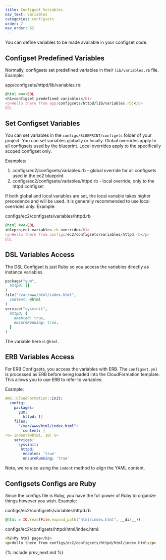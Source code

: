 ```yaml
---
title: Configset Variables
nav_text: Variables
categories: configsets
order: 7
nav_order: 62
---
```


You can define variables to be made available in your configset code.

## Configset Predefined Variables

Normally, configsets set predefined variables in their `lib/variables.rb` file.  Example:

app/configsets/httpd/lib/variables.rb:

```ruby
@html =<<-EOL
<h1>configset predefined variables</h1>
<p>Hello there from app/configsets/httpd/lib/variables.rb:</p>
EOL
```

## Set Configset Variables

You can set variables in the `configs/BLUEPRINT/configets` folder of your project. You can set variables globally or locally. Global overrides apply to all configsets used by the blueprint. Local overrides apply to the specifically scoped configset only.

Examples:

1. configs/ec2/configsets/variables.rb - global override for all configsets used in the ec2 blueprint
2. configs/ec2/configsets/variables/httpd.rb - local override, only to the httpd configset

If both global and local variables are set, the local variable takes higher precedence and will be used. It is generally recommended to use local overrides only. Example:

configs/ec2/configsets/variables/httpd.rb

```ruby
@html =<<-EOL
<h1>project variables.rb override</h1>
<p>Hello there from configs/ec2/configsets/variables/httpd.rb</p>
EOL
```

## DSL Variables Access

The DSL Configset is just Ruby so you access the variables directly as instance variables.

```ruby
package("yum",
  httpd: []
)
file("/var/www/html/index.html",
  content: @html
)
service("sysvinit",
  httpd: {
    enabled: true,
    ensureRunning: true,
  }
)
```

The variable here is `@html`.

## ERB Variables Access

For ERB Configsets, you access the variables with ERB.  The `configset.yml` is processed as ERB before being loaded into the CloudFormation template.  This allows you to use ERB to refer to variables:

Example:

```yaml
AWS::CloudFormation::Init:
  config:
    packages:
      yum:
        httpd: []
    files:
      "/var/www/html/index.html":
        content: |
<%= indent(@html, 10) %>
    services:
      sysvinit:
       httpd:
        enabled: 'true'
        ensureRunning: 'true'
```

Note, we're also using the `indent` method to align the YAML content.

## Configsets Configs are Ruby

Since the configs file is Ruby, you have the full power of Ruby to organize things however you wish. Example:

configs/ec2/configsets/variables/httpd.rb

```ruby
@html = IO.read(File.expand_path("html/index.html", __dir__))
```

configs/ec2/configsets/httpd/html/index.html:

```html
<h2>My html page</h2>
<p>Hello there from configs/ec2/configsets/httpd/html/index.html</p>
```

{% include prev_next.md %}
